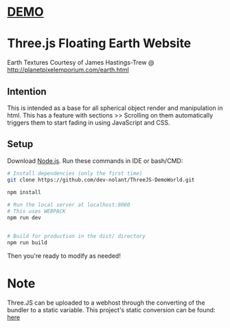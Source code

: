 # [DEMO](code.nolant.org/repos/threejs-world/)
# Three.js Floating Earth Website
Earth Textures Courtesy of James Hastings-Trew @ http://planetpixelemporium.com/earth.html
## Intention
This is intended as a base for all spherical object render and manipulation in html.
This has a feature with sections >> Scrolling on them automatically triggers them to start fading in using JavaScript and CSS.
## Setup
Download [Node.js](https://nodejs.org/en/download/).
Run these commands in IDE or bash/CMD:

``` bash
# Install dependencies (only the first time)
git clone https://github.com/dev-nolant/ThreeJS-DemoWorld.git
 
npm install 

# Run the local server at localhost:8080
# This uses WEBPACK
npm run dev


# Build for production in the dist/ directory
npm run build
```
Then you're ready to modify as needed!
# Note
Three.JS can be uploaded to a webhost through the converting of the bundler to a static variable. This project's static conversion can be found: [here](https://github.com/dev-nolant/ThreeJS-DemoWorld/tree/main/Single_File)
